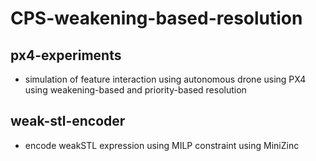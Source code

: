 # CPS-weakening-based-resolution
## px4-experiments
- simulation of feature interaction using autonomous drone using PX4 using weakening-based and priority-based resolution

## weak-stl-encoder
- encode weakSTL expression using MILP constraint using MiniZinc

